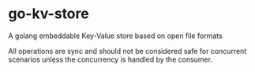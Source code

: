 # go-kv-store

A golang embeddable Key-Value store based on open file formats

All operations are sync and should not be considered safe for concurrent scenarios unless the concurrency is handled by the consumer.
